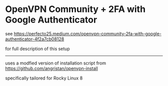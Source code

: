# OpenVPN Community + 2FA with Google Authenticator

see https://perfecto25.medium.com/openvpn-community-2fa-with-google-authenticator-4f2a7cb08128

for full description of this setup

---

uses a modfied version of installation script from https://github.com/angristan/openvpn-install

specifically tailored for Rocky Linux 8